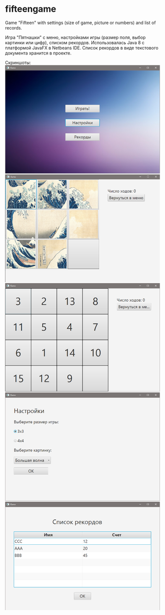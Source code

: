# fifteengame
Game "Fifteen" with settings (size of game, picture or numbers) and list of records.

Игра "Пятнашки" с меню, настройками игры (размер поля, выбор картинки или цифр), списком рекордов.
Использовалась Java 8 с платформой JavaFX в Netbeans IDE. Список рекордов в виде текстового документа хранится в проекте.

Скриншоты:
![alt text](src/finalproject/Images/screenshot_menu.png "Игра")
![alt text](src/finalproject/Images/screenshot_game.png "Игра")
![alt text](src/finalproject/Images/screenshot_game_num.png "Игра")
![alt text](src/finalproject/Images/screenshot_settings.png "Настройки")
![alt text](src/finalproject/Images/screenshot_scores.png "Список рекордов")

